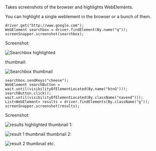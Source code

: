 Takes screenshots of the browser and highlights WebElements.

You can highlight a single weblement in the browser or a bunch of them.

    driver.get("http://www.google.com");
    WebElement searchbox = driver.findElement(By.name("q"));
    screenSnapper.screenshot(searchbox);

 Screenshot:

 ![Searchbox highlighted](https://raw.github.com/nicegraham/SeleniumScreenSnapper/master/images/1352712088481.png)

 thumbnail:

 ![Searchbox thumbnail](https://raw.github.com/nicegraham/SeleniumScreenSnapper/master/images/thumbnails/1352712088481.png)

    searchbox.sendKeys("cheese");
    WebElement searchButton = wait.until(visibilityOfElementLocated(By.name("btnG")));
    searchButton.click();
    wait.until(visibilityOfElementLocated(By.className("navend")));
    List<WebElement> results = driver.findElements(By.className("g"));
    screenSnapper.screenshot(results);

 Screenshot:

 ![results highlighted](https://raw.github.com/nicegraham/SeleniumScreenSnapper/master/images/1352712091765.png)
 thumbnail 1:

 ![result 1 thumbnail](https://raw.github.com/nicegraham/SeleniumScreenSnapper/master/images/thumbnails/1352712091765_1.png)
 thumbnail 2:

 ![result 2 thumbnail](https://raw.github.com/nicegraham/SeleniumScreenSnapper/master/images/thumbnails/1352712091765_2.png)
 etc.